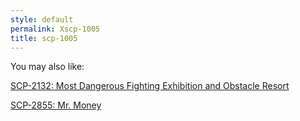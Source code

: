 ```yaml
---
style: default
permalink: Xscp-1005
title: scp-1005
---
```

You may also like:

[SCP-2132: Most Dangerous Fighting Exhibition and Obstacle Resort](http://scp-wiki.net/scp-2132)

[SCP-2855: Mr. Money](http://scp-wiki.net/scp-2855)
